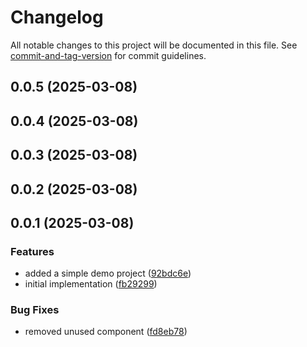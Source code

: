 # Changelog

All notable changes to this project will be documented in this file. See [commit-and-tag-version](https://github.com/absolute-version/commit-and-tag-version) for commit guidelines.

## 0.0.5 (2025-03-08)

## 0.0.4 (2025-03-08)

## 0.0.3 (2025-03-08)

## 0.0.2 (2025-03-08)

## 0.0.1 (2025-03-08)


### Features

* added a simple demo project ([92bdc6e](https://github.com/bytelabs-co/ngx-tabler-icons/commit/92bdc6ed551b350f9d2c1174e2de1990c161a6d6))
* initial implementation ([fb29299](https://github.com/bytelabs-co/ngx-tabler-icons/commit/fb292992c7090eec421770dcaa290e5d2128ee42))


### Bug Fixes

* removed unused component ([fd8eb78](https://github.com/bytelabs-co/ngx-tabler-icons/commit/fd8eb78ebabd913505f5728e114a5f133d7e21a1))
